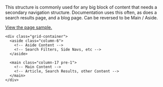 
This structure is commonly used for any big block of content that needs a secondary navigation structure. Documentation uses this often, as does a search results page, and a blog page. Can be reversed to be Main / Aside.

[View the page sample.](/page-layouts/aside-main/)

```
<div class="grid-container">
  <aside class="column-6">
	<!-- Aside Content -->
	<!-- Search Filters, Side Navs, etc -->
  </aside>

  <main class="column-17 pre-1">
    <!-- Main Content -->
	<!-- Article, Search Results, other Content -->
  </main>
</div>
```

